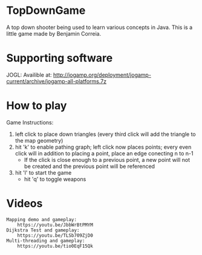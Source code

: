 # TopDownGame
A top down shooter being used to learn various concepts in Java.
This is a little game made by Benjamin Correia.

# Supporting software
JOGL:
  Availible at: 
    http://jogamp.org/deployment/jogamp-current/archive/jogamp-all-platforms.7z

# How to play
Game Instructions:

1.  left click to place down triangles (every third click will add the triangle to the map geometry)
2.  hit 'k' to enable pathing graph; left click now places points; every even click will in addition to placing a point, place an edge conecting n to n-1
    - If the click is close enough to a previous point, a new point will not be created and the previous point will be referenced
3.  hit 'l' to start the game
    - hit 'q' to toggle weapons

# Videos
	Mapping demo and gameplay:
		https://youtu.be/JbbWrBtPMYM
	Dijkstra Test and gameplay:
		https://youtu.be/TLSb709ZjD0
	Multi-threading and gameplay:
		https://youtu.be/tio0EqF15Qk
